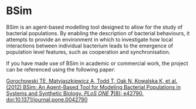 # BSim

BSim is an agent-based modelling tool designed to allow for the study of bacterial populations. By enabling the description of bacterial behaviours, it attempts to provide an environment in which to investigate how local interactions between individual bacterium leads to the emergence of population level features, such as cooperation and synchronisation.

If you have made use of BSim in academic or commercial work, the project can be referenced using the following paper:

[Gorochowski TE, Matyjaszkiewicz A, Todd T, Oak N, Kowalska K, et al. (2012) BSim: An Agent-Based Tool for Modeling Bacterial Populations in Systems and Synthetic Biology. *PLoS ONE* **7**(8): e42790. doi:10.1371/journal.pone.0042790](http://dx.plos.org/10.1371/journal.pone.0042790)

